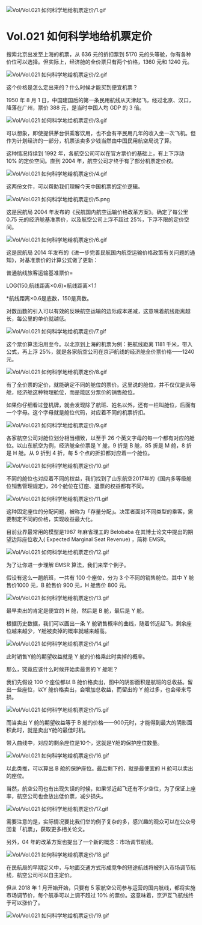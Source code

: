 
![Vol/Vol.021 如何科学地给机票定价/1.gif](https://cdn.jsdelivr.net/gh/ipaperclip-icu/static/image/文字稿/Vol/Vol.021%20如何科学地给机票定价/1.gif)

# Vol.021 如何科学地给机票定价

搜索北京出发至上海的机票，从 636 元的折扣票到 5170 元的头等舱，你有各种价位可以选择。但实际上，经济舱的全价票只有两个价格，1360 元和 1240 元。

![Vol/Vol.021 如何科学地给机票定价/2.gif](https://cdn.jsdelivr.net/gh/ipaperclip-icu/static/image/文字稿/Vol/Vol.021%20如何科学地给机票定价/2.gif)

这个价格是怎么定出来的？什么时候才能买到便宜机票？

1950 年 8 月 1 日，中国建国后的第一条民用航线从天津起飞，经过北京、汉口，降落在广州，票价 388 元，是当时中国人均 GDP 的 3 倍。

![Vol/Vol.021 如何科学地给机票定价/3.gif](https://cdn.jsdelivr.net/gh/ipaperclip-icu/static/image/文字稿/Vol/Vol.021%20如何科学地给机票定价/3.gif)

可以想象，即使提供茅台供乘客饮用，也不会有平民用几年的收入坐一次飞机。但作为计划经济的一部分，机票该卖多少钱当然由中国民用航空局说了算。

这种情况持续到 1992 年，各航空公司可以在官方票价的基础上，有上下浮动 10% 的定价空间。直到 2004 年，航空公司才终于有了部分机票定价权。

![Vol/Vol.021 如何科学地给机票定价/4.gif](https://cdn.jsdelivr.net/gh/ipaperclip-icu/static/image/文字稿/Vol/Vol.021%20如何科学地给机票定价/4.gif)

这两份文件，可以帮助我们理解今天中国机票的定价逻辑。

![Vol/Vol.021 如何科学地给机票定价/5.png](https://cdn.jsdelivr.net/gh/ipaperclip-icu/static/image/文字稿/Vol/Vol.021%20如何科学地给机票定价/5.png)

这是民航局 2004 年发布的《民航国内航空运输价格改革方案》。确定了每公里 0.75 元的经济舱基准票价，以及航空公司上浮不超过 25%，下浮不限的定价空间。

![Vol/Vol.021 如何科学地给机票定价/6.gif](https://cdn.jsdelivr.net/gh/ipaperclip-icu/static/image/文字稿/Vol/Vol.021%20如何科学地给机票定价/6.gif)

这是民航局 2014 年发布的《进一步完善民航国内航空运输价格政策有关问题的通知》，对基准票价的计算公式做了更新：

普通航线旅客运输基准票价=

LOG(150,航线距离×0.6)×航线距离×1.1

\*航线距离×0.6是底数，150是真数。

对数函数的引入可以有效的反映航空运输的边际成本递减，这意味着航线距离越长，每公里的单价就越低。

![Vol/Vol.021 如何科学地给机票定价/7.gif](https://cdn.jsdelivr.net/gh/ipaperclip-icu/static/image/文字稿/Vol/Vol.021%20如何科学地给机票定价/7.gif)

这个票价算法沿用至今。以北京到上海的机票为例：把航线距离 1181 千米，带入公式，再上浮 25%，就是各家航空公司在京沪航线的经济舱全价票价格——1240 元。

![Vol/Vol.021 如何科学地给机票定价/8.gif](https://cdn.jsdelivr.net/gh/ipaperclip-icu/static/image/文字稿/Vol/Vol.021%20如何科学地给机票定价/8.gif)

有了全价票的定价，就能确定不同的舱位的票价。这里说的舱位，并不仅仅是头等舱，经济舱这种物理舱位，而是能区分票价的销售舱位。

如果你仔细看过登机牌，就会发现除了航班、姓名以外，还有一栏叫舱位，后面有一个字母。这个字母就是舱位代码，对应着不同的机票折扣。

![Vol/Vol.021 如何科学地给机票定价/9.gif](https://cdn.jsdelivr.net/gh/ipaperclip-icu/static/image/文字稿/Vol/Vol.021%20如何科学地给机票定价/9.gif)

各家航空公司对舱位划分相当细致，以至于 26 个英文字母的每一个都有对应的舱位。以山东航空为例，经济舱全价票是 Y 舱，9 折是 B 舱，85 折是 M 舱，8 折是 H 舱。从 9 折到 4 折，每 5 个点的折扣都对应着一个舱位。

![Vol/Vol.021 如何科学地给机票定价/10.gif](https://cdn.jsdelivr.net/gh/ipaperclip-icu/static/image/文字稿/Vol/Vol.021%20如何科学地给机票定价/10.gif)

不同的舱位也对应着不同的权益，我们找到了山东航空2017年的《国内多等级舱位销售管理规定》，26个舱位在订座、退票的权益都有不同。

![Vol/Vol.021 如何科学地给机票定价/11.gif](https://cdn.jsdelivr.net/gh/ipaperclip-icu/static/image/文字稿/Vol/Vol.021%20如何科学地给机票定价/11.gif)

这种固定座位的分配问题，被称为「存量分配」。决策者面对不同类型的乘客，需要制定不同的价格，实现收益最大化。

目前业界最常用的模型是1987 年麻省理工的 Belobaba 在其博士论文中提出的期望边际座位收入( Expected Marginal Seat Revenue) ，简称 EMSR。

![Vol/Vol.021 如何科学地给机票定价/12.gif](https://cdn.jsdelivr.net/gh/ipaperclip-icu/static/image/文字稿/Vol/Vol.021%20如何科学地给机票定价/12.gif)

为了让你进一步理解 EMSR 算法，我们来举个例子。

假设有这么一趟航班，一共有 100 个座位，分为 3 个不同的销售舱位。其中 Y 舱售价1000 元，B 舱售价 900 元，H 舱售价 800 元。

![Vol/Vol.021 如何科学地给机票定价/13.gif](https://cdn.jsdelivr.net/gh/ipaperclip-icu/static/image/文字稿/Vol/Vol.021%20如何科学地给机票定价/13.gif)

最早卖出的肯定是便宜的 H 舱，然后是 B 舱，最后是 Y 舱。

根据历史数据，我们可以画出一条 Y 舱销售概率的曲线，随着邻近起飞，剩余座位越来越少，Y舱被卖掉的概率就越来越高。

![Vol/Vol.021 如何科学地给机票定价/14.gif](https://cdn.jsdelivr.net/gh/ipaperclip-icu/static/image/文字稿/Vol/Vol.021%20如何科学地给机票定价/14.gif)

此时销售Y舱的期望收益就是 Y 舱的价格乘此时卖掉的概率。

那么，究竟应该什么时候开始卖最贵的 Y 舱呢？

我们先假设 100 个座位都以 B 舱价格卖出，图中的阴影面积是航班的总收益。留出一些座位，以Y 舱价格卖出，会增加总收益，而留出的 Y 舱过多，也会带来亏损。

![Vol/Vol.021 如何科学地给机票定价/15.gif](https://cdn.jsdelivr.net/gh/ipaperclip-icu/static/image/文字稿/Vol/Vol.021%20如何科学地给机票定价/15.gif)

而当卖出 Y 舱的期望收益等于 B 舱的价格——900元时，才能得到最大的阴影面积此时，就是卖出Y舱的最佳时机。

带入曲线中，对应的剩余座位是10个，这就是Y舱的保护座位数量。

![Vol/Vol.021 如何科学地给机票定价/16.gif](https://cdn.jsdelivr.net/gh/ipaperclip-icu/static/image/文字稿/Vol/Vol.021%20如何科学地给机票定价/16.gif)

以此类推，可以算出 B 舱的保护座位。最后剩下的，就是最便宜的 H 舱可以卖出的座位。

当然，航空公司也有出现失误的时候，如果邻近起飞还有不少空位，为了保证上座率，航空公司也会放出低价票，减少损失。

![Vol/Vol.021 如何科学地给机票定价/17.gif](https://cdn.jsdelivr.net/gh/ipaperclip-icu/static/image/文字稿/Vol/Vol.021%20如何科学地给机票定价/17.gif)

需要注意的是，实际情况要比我们举的例子复杂的多，感兴趣的观众可以在公众号回复「机票」，获取更多相关论文。

另外，04 年的改革方案也提出了一个新的概念：市场调节航线。

![Vol/Vol.021 如何科学地给机票定价/18.gif](https://cdn.jsdelivr.net/gh/ipaperclip-icu/static/image/文字稿/Vol/Vol.021%20如何科学地给机票定价/18.gif)

在民航局的早期定义中，与地面交通方式形成竞争的短途航线将被列入市场调节航线，航空公司可以自主定价。

但从 2018 年 1 月开始开始，只要有 5 家航空公司参与运营的国内航线，都将实施市场调节价，每个航季可以上调不超过 10% 的票价。这意味着，京沪互飞航线终于可以涨价了。

![Vol/Vol.021 如何科学地给机票定价/19.gif](https://cdn.jsdelivr.net/gh/ipaperclip-icu/static/image/文字稿/Vol/Vol.021%20如何科学地给机票定价/19.gif)

